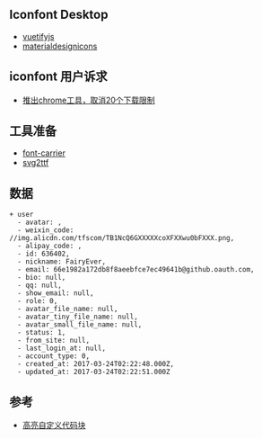 ## Iconfont Desktop

* [vuetifyjs](https://vuetifyjs.com/zh-Hans/)
* [materialdesignicons](https://materialdesignicons.com/)


## iconfont 用户诉求

* [推出chrome工具，取消20个下载限制](https://github.com/thx/iconfont-plus/issues/209)

## 工具准备

* [font-carrier](https://github.com/purplebamboo/font-carrier)
* [svg2ttf](https://github.com/fontello/svg2ttf)

## 数据

```
+ user
  - avatar: ,
  - weixin_code: //img.alicdn.com/tfscom/TB1NcQ6GXXXXXcoXFXXwu0bFXXX.png,
  - alipay_code: ,
  - id: 636402,
  - nickname: FairyEver,
  - email: 66e1982a172db8f8aeebfce7ec49641b@github.oauth.com,
  - bio: null,
  - qq: null,
  - show_email: null,
  - role: 0,
  - avatar_file_name: null,
  - avatar_tiny_file_name: null,
  - avatar_small_file_name: null,
  - status: 1,
  - from_site: null,
  - last_login_at: null,
  - account_type: 0,
  - created_at: 2017-03-24T02:22:48.000Z,
  - updated_at: 2017-03-24T02:22:51.000Z
```

## 参考

* [高亮自定义代码块](https://stackoverflow.com/questions/61164060/vue-custom-blocks-syntax-highlighting)
